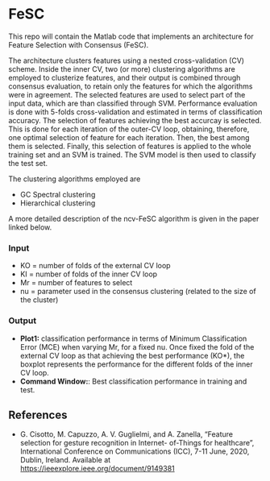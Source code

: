 # FeSC

This repo will contain the Matlab code that implements an architecture for Feature Selection with Consensus (FeSC).

The architecture clusters features using a nested cross-validation (CV) scheme.
Inside the inner CV, two (or more) clustering algorithms are employed to clusterize features, and their output is combined through consensus evaluation, to retain only the features for which the algorithms were in agreement.
The selected features are used to select part of the input data, which are than classified through SVM. 
Performance evaluation is done with 5-folds cross-validation and estimated in terms of classification accuracy. The selection of features achieving the best accurcay is selected.
This is done for each iteration of the outer-CV loop, obtaining, therefore, one optimal selection of feature for each iteration. Then, the best among them is selected. 
Finally, this selection of features is applied to the whole training set and an SVM is trained. The SVM model is then used to classify the test set.

The clustering algorithms employed are
- GC Spectral clustering
- Hierarchical clustering

A more detailed description of the ncv-FeSC algorithm is given in the paper linked below.

### Input
- KO = number of folds of the external CV loop
- KI = number of folds of the inner CV loop
- Mr = number of features to select
- nu = parameter used in the consensus clustering (related to the size of the cluster)

### Output
- **Plot1:** classification performance in terms of Minimum Classification Error (MCE) when varying Mr, for a fixed nu. Once fixed the fold of the external CV loop as that achieving the best performance (KO*), the boxplot represents the performance for the different folds of the inner CV loop.
- **Command Window:**: Best classification performance in training and test.

## References
- G. Cisotto, M. Capuzzo, A. V. Guglielmi, and A. Zanella, “Feature selection for gesture recognition in Internet-
of-Things for healthcare”, International Conference on Communications (ICC), 7-11 June, 2020, Dublin, Ireland. Available at https://ieeexplore.ieee.org/document/9149381
